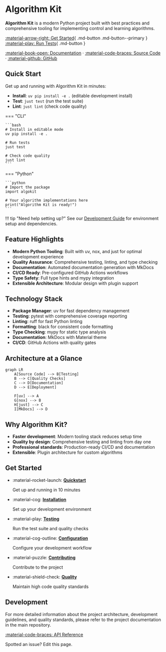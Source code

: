 # Algorithm Kit

**Algorithm Kit** is a modern Python project built with best practices and comprehensive tooling for implementing control and learning algorithms.

[:material-arrow-right: Get Started](api.md){ .md-button .md-button--primary }
[:material-play: Run Tests](https://github.com/jeffrichley/algokit#development){ .md-button }

[:material-book-open: Documentation](api.md) · [:material-code-braces: Source Code](https://github.com/jeffrichley/algokit) · [:material-github: GitHub](https://github.com/jeffrichley/algokit)

## Quick Start

Get up and running with Algorithm Kit in minutes:

- **Install**: `uv pip install -e .` (editable development install)
- **Test**: `just test` (run the test suite)
- **Lint**: `just lint` (check code quality)

=== "CLI"

    ```bash
    # Install in editable mode
    uv pip install -e .

    # Run tests
    just test

    # Check code quality
    just lint
    ```

=== "Python"

    ```python
    # Import the package
    import algokit

    # Your algorithm implementations here
    print("Algorithm Kit is ready!")
    ```

!!! tip "Need help setting up?"
    See our [Development Guide](https://github.com/jeffrichley/algokit#development) for environment setup and dependencies.

## Feature Highlights

- **Modern Python Tooling**: Built with uv, nox, and just for optimal development experience
- **Quality Assurance**: Comprehensive testing, linting, and type checking
- **Documentation**: Automated documentation generation with MkDocs
- **CI/CD Ready**: Pre-configured GitHub Actions workflows
- **Type Safety**: Full type hints and mypy integration
- **Extensible Architecture**: Modular design with plugin support

## Technology Stack

- **Package Manager**: uv for fast dependency management
- **Testing**: pytest with comprehensive coverage reporting
- **Linting**: ruff for fast Python linting
- **Formatting**: black for consistent code formatting
- **Type Checking**: mypy for static type analysis
- **Documentation**: MkDocs with Material theme
- **CI/CD**: GitHub Actions with quality gates

## Architecture at a Glance

```mermaid
graph LR
    A[Source Code] --> B[Testing]
    B --> C[Quality Checks]
    C --> D[Documentation]
    D --> E[Deployment]

    F[uv] --> A
    G[nox] --> B
    H[just] --> C
    I[MkDocs] --> D
```

## Why Algorithm Kit?

- **Faster development**: Modern tooling stack reduces setup time
- **Quality by design**: Comprehensive testing and linting from day one
- **Professional standards**: Production-ready CI/CD and documentation
- **Extensible**: Plugin architecture for custom algorithms

## Get Started

<div class="grid cards" markdown>

-   :material-rocket-launch: **[Quickstart](api.md)**

    Get up and running in 10 minutes

-   :material-cog: **[Installation](https://github.com/jeffrichley/algokit#development)**

    Set up your development environment

-   :material-play: **[Testing](https://github.com/jeffrichley/algokit#development)**

    Run the test suite and quality checks

-   :material-cog-outline: **[Configuration](https://github.com/jeffrichley/algokit#development)**

    Configure your development workflow

-   :material-puzzle: **[Contributing](contributing.md)**

    Contribute to the project

-   :material-shield-check: **[Quality](https://github.com/jeffrichley/algokit#development)**

    Maintain high code quality standards

</div>

## Development

For more detailed information about the project architecture, development guidelines, and quality standards, please refer to the project documentation in the main repository.

[:material-code-braces: API Reference](api.md)

Spotted an issue? Edit this page.
